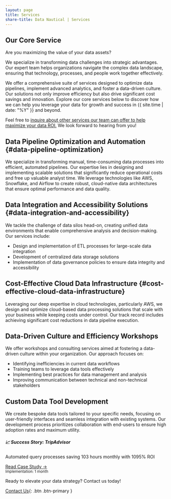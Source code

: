 ```yaml
---
layout: page
title: Services
share-title: Data Nautical | Services
---
```


## Our Core Service

Are you maximizing the value of your data assets?

We specialize in transforming data challenges into strategic advantages. Our expert team helps organizations navigate the complex data landscape, ensuring that technology, processes, and people work together effectively.

We offer a comprehensive suite of services designed to optimize data pipelines, implement advanced analytics, and foster a data-driven culture. Our solutions not only improve efficiency but also drive significant cost savings and innovation.
Explore our core services below to discover how we can help you leverage your data for growth and success in {{ site.time | date: "%Y" }} and beyond.

Feel free to [inquire about other services our team can offer to help maximize your data ROI.](/contact) We look forward to hearing from you!

## Data Pipeline Optimization and Automation {#data-pipeline-optimization}
We specialize in transforming manual, time-consuming data processes into efficient, automated pipelines. Our expertise lies in designing and implementing scalable solutions that significantly reduce operational costs and free up valuable analyst time. We leverage technologies like AWS, Snowflake, and Airflow to create robust, cloud-native data architectures that ensure optimal performance and data quality.

## Data Integration and Accessibility Solutions {#data-integration-and-accessibility}
We tackle the challenge of data silos head-on, creating unified data environments that enable comprehensive analysis and decision-making. Our services include:
- Design and implementation of ETL processes for large-scale data integration
- Development of centralized data storage solutions
- Implementation of data governance policies to ensure data integrity and accessibility

## Cost-Effective Cloud Data Infrastructure {#cost-effective-cloud-data-infrastructure}
Leveraging our deep expertise in cloud technologies, particularly AWS, we design and optimize cloud-based data processing solutions that scale with your business while keeping costs under control. Our track record includes achieving significant cost reductions in data pipeline execution.

## Data-Driven Culture and Efficiency Workshops
We offer workshops and consulting services aimed at fostering a data-driven culture within your organization. Our approach focuses on:
- Identifying inefficiencies in current data workflows
- Training teams to leverage data tools effectively
- Implementing best practices for data management and analysis
- Improving communication between technical and non-technical stakeholders

## Custom Data Tool Development
We create bespoke data tools tailored to your specific needs, focusing on user-friendly interfaces and seamless integration with existing systems. Our development process prioritizes collaboration with end-users to ensure high adoption rates and maximum utility.

<div class="card mb-4 shadow-sm">
  <div class="card-body">
    <h5 class="card-title">📈 Success Story: TripAdvisor</h5>
    <p class="card-text">Automated query processes saving 103 hours monthly with 1095% ROI</p>
     <div class="d-flex flex-column flex-sm-row justify-content-between align-items-center">
      <div class="btn-group mb-2 mb-sm-0">
        <a href="/case-studies/scheduled-query-tool" class="btn btn-sm btn-outline-primary">Read Case Study →</a>
      </div>
      <small class="text-muted">Implementation: 1 month</small>
    </div>
  </div>
</div>

Ready to elevate your data strategy? Contact us today!

[Contact Us](/contact){: .btn .btn-primary }
